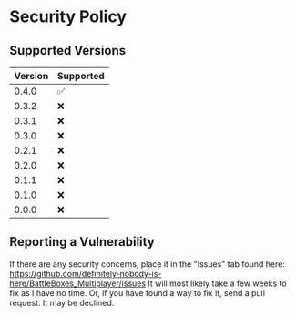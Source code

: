# Security Policy

## Supported Versions

| Version | Supported          |
| ------- | ------------------ |
| 0.4.0   | :white_check_mark: |
| 0.3.2   | :x: |
| 0.3.1   | :x: |
| 0.3.0   | :x: |
| 0.2.1   | :x:                |
| 0.2.0   | :x:                |
| 0.1.1   | :x:                |
| 0.1.0   | :x:                |
| 0.0.0   | :x:                |

## Reporting a Vulnerability

If there are any security concerns, place it in the "Issues" tab found here: https://github.com/definitely-nobody-is-here/BattleBoxes_Multiplayer/issues
It will most likely take a few weeks to fix as I have no time. Or, if you have found a way to fix it, send a pull request.
It may be declined.
